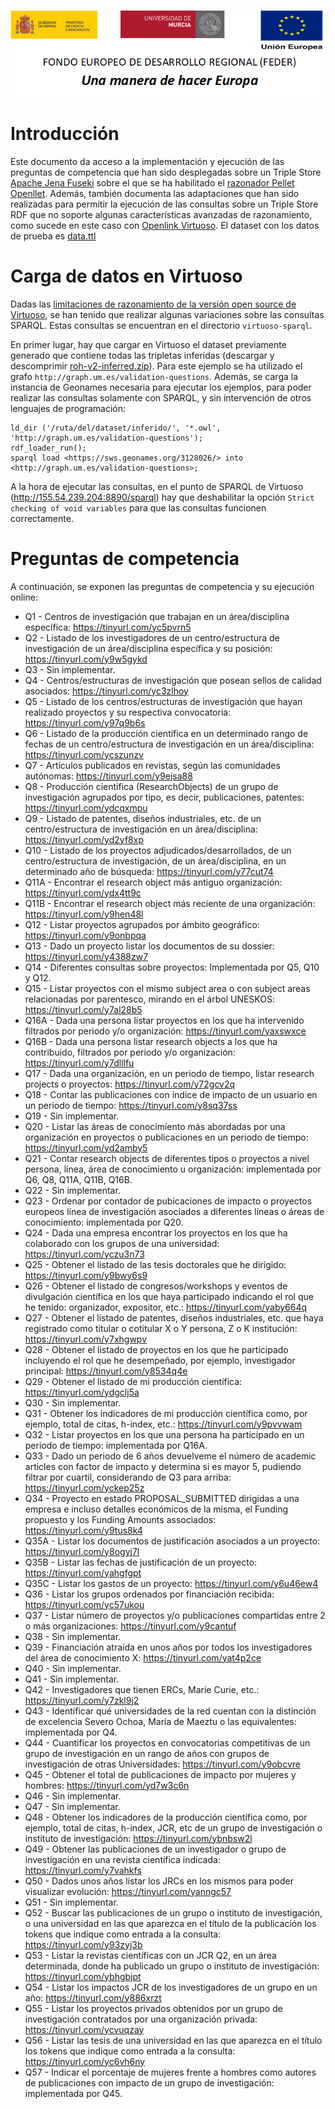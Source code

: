 ![](../../Docs/media/CabeceraDocumentosMD.png)

# Introducción

Este documento da acceso a la implementación y ejecución de las preguntas de competencia que han sido desplegadas sobre un Triple Store [Apache Jena Fuseki](https://jena.apache.org/documentation/fuseki2/) sobre el que se ha habilitado el [razonador Pellet Openllet](https://github.com/Galigator/openllet/). Además, también documenta las adaptaciones que han sido realizadas para permitir la ejecución de las consultas sobre un Triple Store RDF que no soporte algunas características avanzadas de razonamiento, como sucede en este caso con [Openlink Virtuoso](https://virtuoso.openlinksw.com/). El dataset con los datos de prueba es [data.ttl](https://github.com/HerculesCRUE/GnossDeustoOnto/blob/master/examples/data.ttl)

# Carga de datos en Virtuoso

Dadas las [limitaciones de razonamiento de la versión open source de Virtuoso](http://docs.openlinksw.com/virtuoso/virtuosofaq6/), se han tenido que realizar algunas variaciones sobre las consultas SPARQL. Estas consultas se encuentran en el directorio `virtuoso-sparql`. 

En primer lugar, hay que cargar en Virtuoso el dataset previamente generado que contiene todas las tripletas inferidas (descargar y descomprimir [roh-v2-inferred.zip](https://github.com/HerculesCRUE/GnossDeustoBackend/blob/master/validation-questions/sparql-query/virtuoso-sparql/roh-v2-inferred.zip)). Para este ejemplo se ha utilizado el grafo `http://graph.um.es/validation-questions`. Además, se carga la instancia de Geonames necesaria para ejecutar los ejemplos, para poder realizar las consultas solamente con SPARQL, y sin intervención de otros lenguajes de programación:

```
ld_dir ('/ruta/del/dataset/inferido/', '*.owl', 'http://graph.um.es/validation-questions');
rdf_loader_run();
sparql load <https://sws.geonames.org/3128026/> into <http://graph.um.es/validation-questions>;
```

A la hora de ejecutar las consultas, en el punto de SPARQL de Virtuoso (http://155.54.239.204:8890/sparql) hay que deshabilitar la opción `Strict checking of void variables` para que las consultas funcionen correctamente.

# Preguntas de competencia

A continuación, se exponen las preguntas de competencia y su ejecución online:

* Q1 - Centros de  investigación que trabajan en un área/disciplina específica: https://tinyurl.com/yc5pvrn5
* Q2 - Listado de los investigadores de un centro/estructura de investigación de un área/disciplina específica y su posición: https://tinyurl.com/y9w5gykd
* Q3 - Sin implementar.
* Q4 - Centros/estructuras de investigación que posean sellos de calidad asociados: https://tinyurl.com/yc3zlhoy
* Q5 - Listado de los centros/estructuras de investigación que hayan realizado proyectos y su respectiva convocatoria: https://tinyurl.com/y97q9b6s
* Q6 - Listado de la producción científica en un determinado rango de fechas de un centro/estructura de investigación en un área/disciplina: https://tinyurl.com/ycszunzv
* Q7 - Artículos publicados en revistas, según las comunidades autónomas: https://tinyurl.com/y9ejsa88
* Q8 - Producción científica (ResearchObjects) de un grupo de investigación agrupados por tipo, es decir, publicaciones, patentes: https://tinyurl.com/ydcqxmpu
* Q9 - Listado de patentes, diseños industriales, etc. de un centro/estructura de investigación en un área/disciplina: https://tinyurl.com/yd2yf8xp
* Q10 - Listado de los proyectos adjudicados/desarrollados, de un centro/estructura de investigación, de un área/disciplina, en un determinado año de búsqueda: https://tinyurl.com/y77cut74
* Q11A - Encontrar el research object más antiguo organización: https://tinyurl.com/ydx4tt9c
* Q11B - Encontrar el research object más reciente de una organización: https://tinyurl.com/y9hen48l
* Q12 - Listar proyectos agrupados por ámbito geográfico: https://tinyurl.com/y9onbpqa
* Q13 - Dado un proyecto listar los documentos de su dossier: https://tinyurl.com/y4388zw7
* Q14 - Diferentes consultas sobre proyectos: Implementada por Q5, Q10 y Q12.
* Q15 - Listar proyectos con el mismo subject area o con subject areas relacionadas por parentesco, mirando en el árbol UNESKOS: https://tinyurl.com/y7al28b5
* Q16A - Dada una persona listar proyectos en los que ha intervenido filtrados por periodo y/o organización: https://tinyurl.com/yaxswxce
* Q16B - Dada una persona listar research objects a los que ha contribuido, filtrados por periodo y/o organización: https://tinyurl.com/y7dlllfu
* Q17 - Dada una organización, en un periodo de tiempo, listar research projects o proyectos: https://tinyurl.com/y72gcv2q
* Q18 - Contar las publicaciones con índice de impacto de un usuario en un periodo de tiempo: https://tinyurl.com/y8sq37ss
* Q19 - Sin implementar.
* Q20 - Listar las áreas de conocimiento más abordadas por una organización en proyectos o publicaciones en un periodo de tiempo: https://tinyurl.com/yd2amby5
* Q21 - Contar research objects de diferentes tipos o proyectos a nivel persona, línea, área de conocimiento u organización: implementada por Q6, Q8, Q11A, Q11B, Q16B.
* Q22 - Sin implementar.
* Q23 - Ordenar por contador de pubicaciones de impacto o proyectos europeos línea de investigación asociados a diferentes líneas o áreas de conocimiento: implementada por Q20.
* Q24 - Dada una empresa encontrar los proyectos en los que ha colaborado con los grupos de una universidad: https://tinyurl.com/yczu3n73
* Q25 - Obtener el listado de las tesis doctorales que he dirigido: https://tinyurl.com/y9bwy6s9
* Q26 - Obtener el listado de congresos/workshops y eventos de divulgación científica en los que haya participado indicando el rol que he tenido: organizador, expositor, etc.: https://tinyurl.com/yaby664q
* Q27 - Obtener el listado de patentes, diseños industriales, etc. que haya registrado como titular o cotitular X o Y persona, Z o K institución: https://tinyurl.com/y7xhgwpv
* Q28 - Obtener el listado de proyectos en los que he participado incluyendo el rol que he desempeñado, por ejemplo, investigador principal: https://tinyurl.com/y8534q4e
* Q29 - Obtener el listado de mi producción científica: https://tinyurl.com/ydgclj5a
* Q30 - Sin implementar.
* Q31 - Obtener los indicadores de mi producción científica como, por ejemplo, total de citas, h-index, etc.: https://tinyurl.com/y9pvvwam
* Q32 - Listar proyectos en los que una persona ha participado en un periodo de tiempo: implementada por Q16A.
* Q33 - Dado un periodo de 6 años devuelveme el número de academic articles con factor de impacto y determina si es mayor 5, pudiendo filtrar por cuartil, considerando de Q3 para arriba: https://tinyurl.com/yckep25z
* Q34 - Proyecto en estado PROPOSAL_SUBMITTED dirigidas a una empresa e incluso detalles económicos de la misma, el Funding propuesto y los Funding Amounts associados: https://tinyurl.com/y9tus8k4
* Q35A - Listar los documentos de justificación asociados a un proyecto: https://tinyurl.com/y8ogyj7l
* Q35B - Listar las fechas de justificación de un proyecto: https://tinyurl.com/yahgfgpt
* Q35C - Listar los gastos de un proyecto: https://tinyurl.com/y6u46ew4
* Q36 - Listar los grupos ordenados por financiación recibida: https://tinyurl.com/yc57ukou
* Q37 - Listar número de proyectos y/o publicaciones compartidas entre 2 o más organizaciones: https://tinyurl.com/y9cantuf
* Q38 - Sin implementar.
* Q39 - Financiación atraída en unos años por todos los investigadores del área de conocimiento X: https://tinyurl.com/yat4p2ce
* Q40 - Sin implementar.
* Q41 - Sin implementar.
* Q42 - Investigadores que tienen ERCs, Marie Curie, etc.: https://tinyurl.com/y7zkl9j2
* Q43 - Identificar qué universidades de la red cuentan con la distinción de excelencia Severo Ochoa, María de Maeztu o las equivalentes: implementada por Q4.
* Q44 - Cuantificar los proyectos en convocatorias competitivas de un grupo de investigación en un rango de años con grupos de investigación de otras Universidades: https://tinyurl.com/y9obcvre
* Q45 - Obtener el total de publicaciones de impacto por mujeres y hombres: https://tinyurl.com/yd7w3c6n
* Q46 - Sin implementar.
* Q47 - Sin implementar.
* Q48 - Obtener los indicadores de la producción científica como, por ejemplo, total de citas, h-index, JCR, etc de un grupo de investigación o instituto de investigación: https://tinyurl.com/ybnbsw2l
* Q49 - Obtener las publicaciones de un investigador o grupo de investigación en una revista científica indicada: https://tinyurl.com/y7vahkfs
* Q50 - Dados unos años listar los JRCs en los mismos para poder visualizar evolución: https://tinyurl.com/yanngc57
* Q51 - Sin implementar.
* Q52 - Buscar las publicaciones de un grupo o instituto de investigación, o una universidad en las que aparezca en el título de la publicación los tokens que indique como entrada a la consulta: https://tinyurl.com/y93zyj3b
* Q53 - Listar la revistas científicas con un JCR Q2, en un área determinada, donde ha publicado un grupo o instituto de investigación: https://tinyurl.com/ybhgbjpt
* Q54 - Listar los impactos JCR de los investigadores de un grupo en un año: https://tinyurl.com/y886xrzt
* Q55 - Listar los proyectos privados obtenidos por un grupo de investigación contratados por una organización privada: https://tinyurl.com/ycvuqzay
* Q56 - Listar las tesis de una universidad en las que aparezca en el título los tokens que indique como entrada a la consulta: https://tinyurl.com/yc6vh6ny
* Q57 - Indicar el porcentaje de mujeres frente a hombres como autores de publicaciones con impacto de un grupo de investigación: implementada por Q45.
